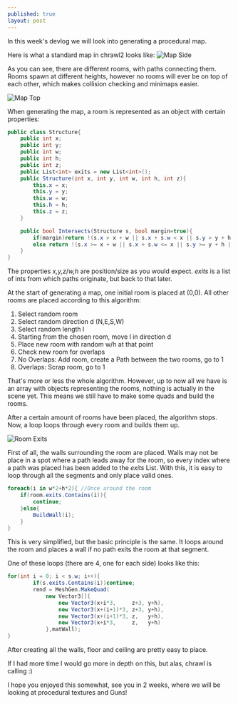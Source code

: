 ```yaml
---
published: true
layout: post
---
```



In this week's devlog we will look into generating a procedural map.

<!--excerpt-->

Here is what a standard map in chrawl2 looks like:
![Map Side](http://imgur.com/jUma1Xa.png)

As you can see, there are different rooms, with paths connecting them. Rooms spawn at different heights, however no rooms will ever be on top of each other, which makes collision checking and minimaps easier. 

![Map Top](http://imgur.com/R7vjCM6.png)

When generating the map, a room is represented as an object with certain properties:
```c#
public class Structure{
	public int x;
	public int y;
	public int w;
	public int h;
	public int z;
	public List<int> exits = new List<int>();
	public Structure(int x, int y, int w, int h, int z){
		this.x = x;
		this.y = y;
		this.w = w;
		this.h = h;
		this.z = z;
	}

	public bool Intersects(Structure s, bool margin=true){
		if(margin)return !(s.x > x + w || s.x + s.w < x || s.y > y + h || s.y + s.h < y);
		else return !(s.x >= x + w || s.x + s.w <= x || s.y >= y + h || s.y + s.h <= y);
	}
}
```
The properties *x,y,z*/*w,h* are position/size as you would expect. *exits* is a list of 
ints from which paths originate, but back to that later.

At the start of generating a map, one initial room is placed at (0,0). All other rooms are placed according to this algorithm:

1. Select random room
2. Select random direction d (N,E,S,W)
3. Select random length l
4. Starting from the chosen room, move l in direction d
5. Place new room with random w/h at that point
6. Check new room for overlaps
7. No Overlaps: Add room, create a Path between the two rooms, go to 1
8. Overlaps: Scrap room, go to 1

That's more or less the whole algorithm. However, up to now all we have is an array with objects representing the rooms, nothing is actually in the scene yet. This means we still have to make some quads and build the rooms.

After a certain amount of rooms have been placed, the algorithm stops. Now, a loop loops through every room and builds them up.

![Room Exits](http://imgur.com/lu3llzP.png)

First of all, the walls surrounding the room are placed. Walls may not be place in a spot where a path leads away for the room, so every index where a path was placed has been added to the *exits* List\. With this, it is easy to loop through all the segments and only place valid ones. 

```c#
foreach(i in w*2+h*2){ //Once around the room
	if(room.exits.Contains(i)){
    	continue;
    }else{
    	BuildWall(i);
    }
}
```

This is very simplified, but the basic principle is the same. It loops around the room and places a wall if no path exits the room at that segment.

One of these loops (there are 4, one for each side) looks like this:
```c#
for(int i = 0; i < s.w; i++){
		if(s.exits.Contains(i))continue;
		rend = MeshGen.MakeQuad(
			new Vector3[]{
				new Vector3(x+i*3,     z+3, y+h),
				new Vector3(x+(i+1)*3, z+3, y+h),
				new Vector3(x+(i+1)*3, z,   y+h),
				new Vector3(x+i*3,     z,   y+h)
			},matWall);
}
```

After creating all the walls, floor and ceiling are pretty easy to place.


If I had more time I would go more in depth on this, but alas, chrawl is calling :)

I hope you enjoyed this somewhat, see you in 2 weeks, where we will be looking at procedural textures and Guns!

